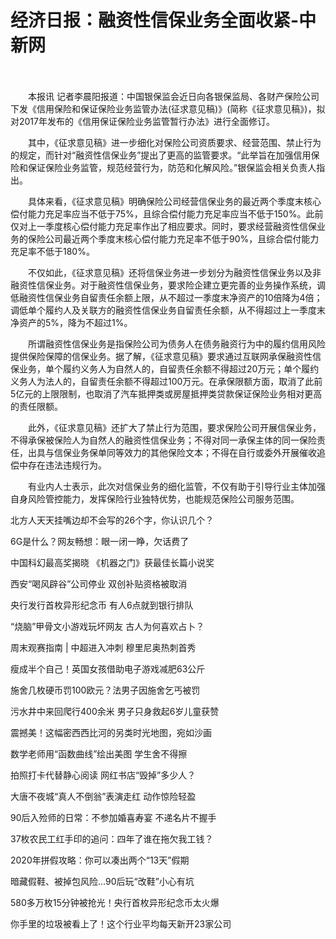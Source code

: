# 经济日报：融资性信保业务全面收紧-中新网

　　

　　本报讯 记者李晨阳报道：中国银保监会近日向各银保监局、各财产保险公司下发《信用保险和保证保险业务监管办法(征求意见稿)》(简称《征求意见稿》)，拟对2017年发布的《信用保证保险业务监管暂行办法》进行全面修订。

　　其中，《征求意见稿》进一步细化对保险公司资质要求、经营范围、禁止行为的规定，而针对“融资性信保业务”提出了更高的监管要求。“此举旨在加强信用保险和保证保险业务监管，规范经营行为，防范和化解风险。”银保监会相关负责人指出。

　　具体来看，《征求意见稿》明确保险公司经营信保业务的最近两个季度末核心偿付能力充足率应当不低于75%，且综合偿付能力充足率应当不低于150%。此前仅对上一季度核心偿付能力充足率作出了相应要求。同时，要求经营融资性信保业务的保险公司最近两个季度末核心偿付能力充足率不低于90%，且综合偿付能力充足率不低于180%。

　　不仅如此，《征求意见稿》还将信保业务进一步划分为融资性信保业务以及非融资性信保业务。对于融资性信保业务，要求险企建立更完善的业务操作系统，调低融资性信保业务自留责任余额上限，从不超过一季度末净资产的10倍降为4倍；调低单个履约人及关联方的融资性信保业务自留责任余额，从不得超过上一季度末净资产的5%，降为不超过1%。

　　所谓融资性信保业务是指保险公司为债务人在债务融资行为中的履约信用风险提供保险保障的信保业务。据了解，《征求意见稿》要求通过互联网承保融资性信保业务，单个履约义务人为自然人的，自留责任余额不得超过20万元；单个履约义务人为法人的，自留责任余额不得超过100万元。在承保限额方面，取消了此前5亿元的上限限制，也取消了汽车抵押类或房屋抵押类贷款保证保险业务相对更高的责任限额。

　　此外，《征求意见稿》还扩大了禁止行为范围，要求保险公司开展信保业务，不得承保被保险人为自然人的融资性信保业务；不得对同一承保主体的同一保险责任，出具与信保业务保单同等效力的其他保险文本；不得在自行或委外开展催收追偿中存在违法违规行为。

　　有业内人士表示，此次对信保业务的细化监管，不仅有助于引导行业主体加强自身风险管控能力，发挥保险行业独特优势，也能规范保险公司服务范围。

北方人天天挂嘴边却不会写的26个字，你认识几个？

6G是什么？网友畅想：眼一闭一睁，欠话费了

中国科幻最高奖揭晓 《机器之门》获最佳长篇小说奖

西安“喝风辟谷”公司停业 双创补贴资格被取消

央行发行首枚异形纪念币 有人6点就到银行排队

“烧脑”甲骨文小游戏玩坏网友 古人为何喜欢占卜？

周末观赛指南 | 中超进入冲刺 穆里尼奥热刺首秀

瘦成半个自己！英国女孩借助电子游戏减肥63公斤

施舍几枚硬币罚100欧元？法男子因施舍乞丐被罚

污水井中来回爬行400余米 男子只身救起6岁儿童获赞

震撼美！这幅密西西比河的另类时光地图，宛如沙画

数学老师用“函数曲线”绘出美图 学生舍不得擦

拍照打卡代替静心阅读 网红书店“毁掉”多少人？

大唐不夜城“真人不倒翁”表演走红 动作惊险轻盈

90后入殓师的日常：不参加婚喜寿宴 不递名片不握手

37枚农民工红手印的追问：四年了谁在拖欠我工钱？

2020年拼假攻略：你可以凑出两个“13天”假期

暗藏假鞋、被掉包风险…90后玩“改鞋”小心有坑

580多万枚15分钟被抢光！央行首枚异形纪念币太火爆

你手里的垃圾被看上了！这个行业平均每天新开23家公司
